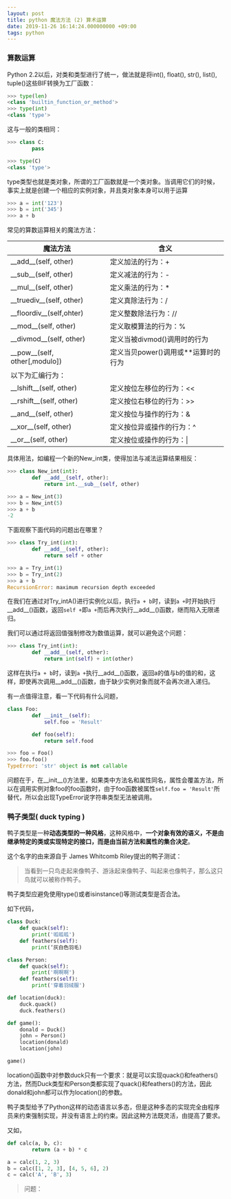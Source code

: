 ```yaml
---
layout: post
title: python 魔法方法 (2) 算术运算
date: 2019-11-26 16:14:24.000000000 +09:00
tags: python
---
```


### 算数运算

Python 2.2以后，对类和类型进行了统一，做法就是将int(), float(), str(), list(), tuple()这些BIF转换为工厂函数：

```python
>>> type(len)
<class 'builtin_function_or_method'>
>>> type(int)
<class 'type'>
```
这与一般的类相同：
```python
>>> class C:
        pass

>>> type(C)
<class 'type'>
```

type类型也就是类对象，所谓的工厂函数就是一个类对象。当调用它们的时候，事实上就是创建一个相应的实例对象，并且类对象本身可以用于运算

```python
>>> a = int('123')
>>> b = int('345')
>>> a + b
```

常见的算数运算相关的魔法方法：

| 魔法方法                          | 含义                                |
|-----------------------------------|-------------------------------------|
| \_\_add\_\_(self, other)          | 定义加法的行为：+                   |
| \_\_sub\_\_(self, other)          | 定义减法的行为：-                   |
| \_\_mul\_\_(self, other)          | 定义乘法的行为：\*                  |
| \_\_truediv\_\_(self, other)      | 定义真除法行为：/                   |
| \_\_floordiv\_\_(self,ohter)      | 定义整数除法行为：//                |
| \_\_mod\_\_(self, other)          | 定义取模算法的行为：%               |
| \_\_divmod\_\_(self, other)       | 定义当被divmod()调用时的行为        |
| \_\_pow\_\_(self, other[,modulo]) | 定义当贝power()调用或\*\*运算时的行为 |
| 以下为汇编行为：                  |                                     |
| \_\_lshift\_\_(self, other)       | 定义按位左移位的行为：<<            |
| \_\_rshift\_\_(self, other)       | 定义按位右移位的行为：>>            |
| \_\_and\_\_(self, other)          | 定义按位与操作的行为：&             |
| \_\_xor\_\_(self, other)          | 定义按位异或操作的行为：^           |
| \_\_or\_\_(self, other)           | 定义按位或操作的行为：\|            |

具体用法，如编程一个新的New\_int类，使得加法与减法运算结果相反：

```python
>>> class New_int(int):
        def __add__(self, other):
            return int.__sub__(self, other)

>>> a = New_int(3)
>>> b = New_int(5)
>>> a + b
-2
```

下面观察下面代码的问题出在哪里？

```python
>>> class Try_int(int):
        def __add__(self, other):
            return self + other

>>> a = Try_int(1)
>>> b = Try_int(2)
>>> a + b
RecursionError: maximum recursion depth exceeded
```
在我们在通过对Try\_intA()进行实例化以后，执行`a + b`时，读到`a +`时开始执行\_\_add\_\_()函数，返回`self +`即`a +`而后再次执行\_\_add\_\_()函数，继而陷入无限递归。

我们可以通过将返回值强制修改为数值运算，就可以避免这个问题：

```python
>>> class Try_int(int):
        def __add__(self, other):
            return int(self) + int(other)
```
这样在执行`a + b`时，读到`a +`执行\_\_add\_\_()函数，返回a的值与b的值的和，这样，即使再次调用\_\_add\_\_()函数，由于缺少实例对象而就不会再次进入递归。

有一点值得注意，看一下代码有什么问题，

```python
class Foo:
        def __init__(self):
            self.foo = 'Result'

        def foo(self):
            return self.food

>>> foo = Foo()
>>> foo.foo()
TypeError: 'str' object is not callable
```

问题在于，在\_\_init\_\_()方法里，如果类中方法名和属性同名，属性会覆盖方法，所以在调用实例对象foo的foo函数时，由于foo函数被属性`self.foo = 'Result'`所替代，所以会出现TypeError说字符串类型无法被调用。

### 鸭子类型( duck typing )

鸭子类型是一种**动态类型的一种风格**，这种风格中，**一个对象有效的语义，不是由继承特定的类或实现特定的接口，而是由当前方法和属性的集合决定**。

这个名字的由来源自于 James Whitcomb Riley提出的鸭子测试：

> 当看到一只鸟走起来像鸭子、游泳起来像鸭子、叫起来也像鸭子，那么这只鸟就可以被称作鸭子。

鸭子类型应避免使用type()或者isinstance()等测试类型是否合法。

如下代码，

```python
class Duck:
    def quack(self):
        print('呱呱呱')
    def feathers(self):
        print(‘灰白色羽毛)

class Person:
    def quack(self):
        print('啊啊啊')
    def feathers(self):
        print('穿着羽绒服')

def location(duck):
    duck.quack()
    duck.feathers()

def game():
    donald = Duck()
    john = Person()
    location(donald)
    location(john)

game()
```
location()函数中对参数duck只有一个要求：就是可以实现quack()和feathers()方法，然而Duck类型和Person类都实现了quack()和feathers()的方法，因此donald和john都可以作为location()的参数。

鸭子类型给予了Python这样的动态语言以多态，但是这种多态的实现完全由程序员来约束强制实现，并没有语言上的约束。因此这种方法既灵活，由提高了要求。

又如，

```python
def calc(a, b, c):
        return (a + b) * c

a = calc(1, 2, 3)
b = calc([1, 2, 3], [4, 5, 6], 2)
c = calc('A', 'B', 3)
```

> 问题：
